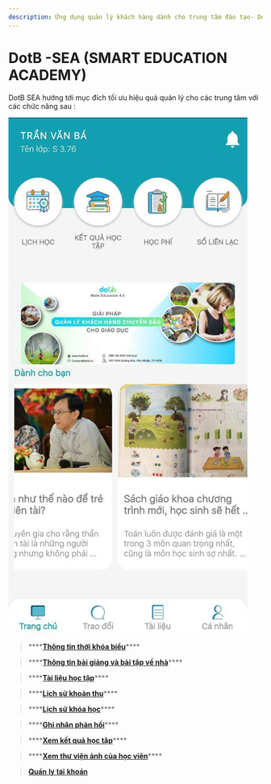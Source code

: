 ```yaml
---
description: Ứng dụng quản lý khách hàng dành cho trung tâm đào tạo- DotB SEA
---
```


# DotB -SEA \(SMART EDUCATION ACADEMY\)

DotB SEA hướng tới mục đích tối ưu hiệu quả quản lý cho các trung tâm với các chức năng sau :

![](../.gitbook/assets/image%20%2831%29.png)

> \*\*\*\*[**Thông tin thời khóa biểu**](https://help.dotb.vn/mobile/thong-tin-thoi-khoa-bieu)\*\*\*\*

> \*\*\*\*[**Thông tin bài giảng và bài tập về nhà**](https://help.dotb.vn/mobile/thong-tin-bai-giang-va-bai-tap-ve-nha)\*\*\*\*

> \*\*\*\*[**Tài liệu học tập**](https://help.dotb.vn/mobile/tai-lieu-hoc-tap)\*\*\*\*

> \*\*\*\*[**Lịch sử khoản thu**](https://help.dotb.vn/mobile/lich-su-khoan-thu)\*\*\*\*

> \*\*\*\*[**Lịch sử khóa học**](https://help.dotb.vn/mobile/lich-su-khoa-hoc)\*\*\*\*

> \*\*\*\*[**Ghi nhận phản hồi**](https://help.dotb.vn/mobile/ghi-nhan-phan-hoi)\*\*\*\*

> \*\*\*\*[**Xem kết quả học tập**](https://help.dotb.vn/mobile/theo-doi-ket-qua-hoc-tap)\*\*\*\*

> \*\*\*\*[**Xem thư viện ảnh của học viên**](https://help.dotb.vn/mobile/xem-thu-vien-anh-cua-hoc-vien)\*\*\*\*

> [𝐐𝐮𝐚̉𝐧 𝐥𝐲́ 𝐭𝐚̀𝐢 𝐤𝐡𝐨𝐚̉𝐧](https://help.dotb.vn/mobile/quan-li-tai-khoan)

